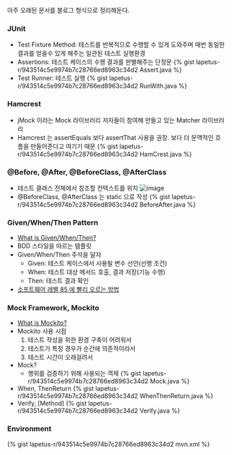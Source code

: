 아주 오래된 문서를 블로그 형식으로 정리해둔다.

### JUnit

* Test Fixture Method: 테스트를 반복적으로 수행할 수 있게 도와주며 매번 동일한 결과를 얻을수 있게 해주는 일관된 테스트 실행환경
* Assertions: 테스트 케이스의 수행 결과를 판별해주는 단정문
{% gist lapetus-r/943514c5e9974b7c28766ed8963c34d2 Assert.java %}
* Test Runner: 테스트 실행
{% gist lapetus-r/943514c5e9974b7c28766ed8963c34d2 RunWith.java %}

### Hamcrest

* jMock 이라는 Mock 라이브러리 저자들이 참여해 만들고 있는 Matcher 라이브러리
* Hamcrest 는 assertEquals 보다 assertThat 사용을 권장. 보다 더 문맥적인 흐름을 만들어준다고 여기기 때문
{% gist lapetus-r/943514c5e9974b7c28766ed8963c34d2 HamCrest.java %}

### @Before, @After, @BeforeClass, @AfterClass

* 테스트 클래스 전체에서 참조할 컨텍스트를 위치
![image](https://user-images.githubusercontent.com/6090807/110232372-921e9d80-7f60-11eb-881d-85d72d8afb99.jpg)
* @BeforeClass, @AfterClass 는 static 으로 작성
{% gist lapetus-r/943514c5e9974b7c28766ed8963c34d2 BeforeAfter.java %}

### Given/When/Then Pattern

* [What is Given/When/Then?](http://guide.agilealliance.org/guide/gwt.html)
* BDD 스타일을 따르는 템플릿
* Given/When/Then 주석을 달자
  * Given: 테스트 케이스에서 사용될 변수 선언(선행 조건)
  * When: 테스트 대상 메서드 호출, 결과 저장(기능 수행)
  * Then: 테스트 결과 확인
* [소프트웨어 레벨 85 에 빨리 오르는 방법](http://monkeyisland.pl/2009/12/07/given-when-then-forever)

### Mock Framework, Mockito

* [What is Mockito?](http://docs.mockito.googlecode.com/hg/1.9.5/org/mockito/runners/MockitoJUnitRunner.html)
* Mockito 사용 시점
  1. 테스트 작성을 위한 환경 구축이 어려워서
  2. 테스트가 특정 경우가 순간에 의존적이라서
  3. 테스트 시간이 오래걸려서
* Mock?
  * 행위를 검증하기 위해 사용되는 객체
{% gist lapetus-r/943514c5e9974b7c28766ed8963c34d2 Mock.java %}
* When, ThenReturn
{% gist lapetus-r/943514c5e9974b7c28766ed8963c34d2 WhenThenReturn.java %}
* Verify, [Method]
{% gist lapetus-r/943514c5e9974b7c28766ed8963c34d2 Verify.java %}

### Environment

{% gist lapetus-r/943514c5e9974b7c28766ed8963c34d2 mvn.xml %}
